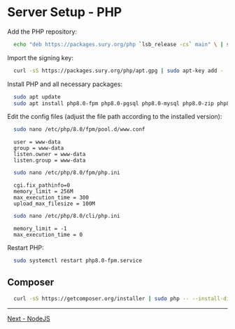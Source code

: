 # Server Setup - PHP

Add the PHP repository:

```bash
  echo "deb https://packages.sury.org/php `lsb_release -cs` main" \ | sudo tee /etc/apt/sources.list.d/php.list
```

Import the signing key:

```bash
  curl -sS https://packages.sury.org/php/apt.gpg | sudo apt-key add -
```

Install PHP and all necessary packages:

```bash
  sudo apt update
  sudo apt install php8.0-fpm php8.0-pgsql php8.0-mysql php8.0-zip php8.0-curl php8.0-mbstring php8.0-xml php8.0-intl php8.0-gd php8.0-imagick
```

Edit the config files (adjust the file path according to the installed version):

```bash
  sudo nano /etc/php/8.0/fpm/pool.d/www.conf
```

```plaintext
  user = www-data
  group = www-data
  listen.owner = www-data
  listen.group = www-data
```

```bash
  sudo nano /etc/php/8.0/fpm/php.ini
```

```plaintext
  cgi.fix_pathinfo=0
  memory_limit = 256M
  max_execution_time = 300
  upload_max_filesize = 100M
```

```bash
  sudo nano /etc/php/8.0/cli/php.ini
```

```plaintext
  memory_limit = -1
  max_execution_time = 0
```

Restart PHP:

```bash
  sudo systemctl restart php8.0-fpm.service
```

## Composer

```bash
  curl -sS https://getcomposer.org/installer | sudo php -- --install-dir=/usr/local/bin/ --filename=composer
```


---


[Next - NodeJS](05-nodejs.md)
